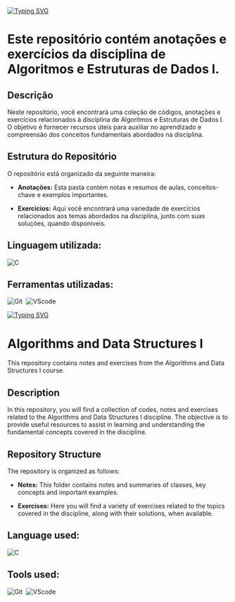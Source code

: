 [![Typing SVG](https://readme-typing-svg.herokuapp.com/?color=43FFD1&size=35&center=true&vCenter=true&width=1000&lines=Algoritmos+e+Estruturas+de+Dados+I+:%29)](https://git.io/typing-svg)

# Este repositório contém anotações e exercícios da disciplina de Algoritmos e Estruturas de Dados I.

## Descrição

Neste repositório, você encontrará uma coleção de códigos, anotações e exercícios relacionados à disciplina de Algoritmos e Estruturas de Dados I. O objetivo é fornecer recursos úteis para auxiliar no aprendizado e compreensão dos conceitos fundamentais abordados na disciplina.

## Estrutura do Repositório

O repositório está organizado da seguinte maneira:

- **Anotações:** Esta pasta contém notas e resumos de aulas, conceitos-chave e exemplos importantes.

- **Exercícios:** Aqui você encontrará uma variedade de exercícios relacionados aos temas abordados na disciplina, junto com suas soluções, quando disponíveis.

## Linguagem utilizada:

![C](https://img.shields.io/badge/C-007ACC?style=for-the-badge&logo=C&logoColor=white)&nbsp;

## Ferramentas utilizadas:

![Git](https://img.shields.io/badge/GIT-E44C30?style=for-the-badge&logo=git&logoColor=white)&nbsp;
![VScode](https://img.shields.io/badge/vscode-4285F4?style=for-the-badge&logo=vscode&logoColor=white)&nbsp;



[![Typing SVG](https://readme-typing-svg.herokuapp.com/?color=43FFD1&size=35&center=true&vCenter=true&width=1000&lines=Algorithms+and+Data+Structures+I+:%29)](https://git.io/typing-svg)



# Algorithms and Data Structures I

This repository contains notes and exercises from the Algorithms and Data Structures I course.

## Description

In this repository, you will find a collection of codes, notes and exercises related to the Algorithms and Data Structures I discipline. The objective is to provide useful resources to assist in learning and understanding the fundamental concepts covered in the discipline.

## Repository Structure

The repository is organized as follows:

- **Notes:** This folder contains notes and summaries of classes, key concepts and important examples.

- **Exercises:** Here you will find a variety of exercises related to the topics covered in the discipline, along with their solutions, when available.

## Language used:

![C](https://img.shields.io/badge/C-007ACC?style=for-the-badge&logo=C&logoColor=white)&nbsp;

## Tools used:

![Git](https://img.shields.io/badge/GIT-E44C30?style=for-the-badge&logo=git&logoColor=white)&nbsp;
![VScode](https://img.shields.io/badge/vscode-4285F4?style=for-the-badge&logo=vscode&logoColor=white)&nbsp;
